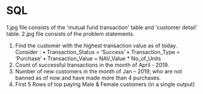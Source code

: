 # SQL
1.jpg file consists of the 'mutual fund transaction' table and 'customer detail' table.
2.jpg file consists of the problem statements.

1. Find the customer with the highest transaction value as of today.
Consider :
• Transaction_Status = ‘Success’
• Transaction_Type = ‘Purchase’
• Transaction_Value = NAV_Value * No_of_Units
2. Count of successful transactions in the month of April - 2019.
3. Number of new customers in the month of Jan – 2019, who are not banned as of now and
have made more than 4 purchases.
4. First 5 Rows of top paying Male & Female customers (in a single output)
